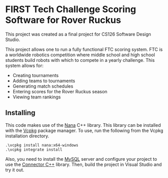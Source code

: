 # FIRST Tech Challenge Scoring Software for Rover Ruckus

This project was created as a final project for CS126 Software Design Studio.

This project allows one to run a fully functional FTC scoring system. FTC is a worldwide robotics competition where middle school and high school students build robots with which to compete in a yearly challenge. This system allows for:

-   Creating tournaments
-   Adding teams to tournaments
-   Generating match schedules
-   Entering scores for the Rover Ruckus season
-   Viewing team rankings

## Installing

This code makes use of the [Nana](http://nanapro.org/en-us/) C++ library. This library can be installed with the [Vcpkg](https://github.com/Microsoft/vcpkg) package manager. To use, run the following from the Vcpkg installation directory.

    .\vcpkg install nana:x64-windows
    .\vcpkg integrate install

Also, you need to install the [MySQL](https://www.mysql.com/) server and configure your project to use the [Connector C++](https://dev.mysql.com/doc/connector-cpp/8.0/en/connector-cpp-apps-windows-visual-studio.html) library. Then, build the project in Visual Studio and try it out.
